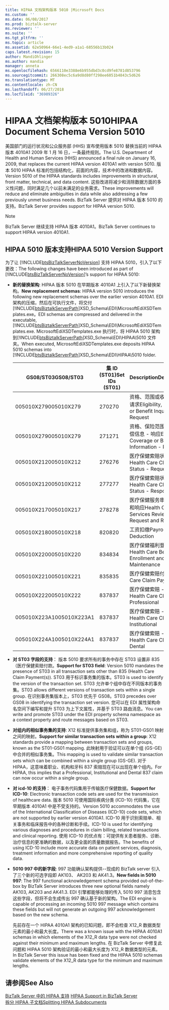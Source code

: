 ```yaml
---
title: HIPAA 文档架构版本 5010 |Microsoft Docs
ms.custom: ''
ms.date: 06/08/2017
ms.prod: biztalk-server
ms.reviewer: ''
ms.suite: ''
ms.tgt_pltfrm: ''
ms.topic: article
ms.assetid: 62e50964-66e1-4ed9-a1a1-68556b13b024
caps.latest.revision: 15
author: MandiOhlinger
ms.author: mandia
manager: anneta
ms.openlocfilehash: 6566110e3388e6b955dbd3c0cd9fe8781d853796
ms.sourcegitcommit: 266308ec5c6a9d8d80ff298ee6051b4843c5d626
ms.translationtype: MT
ms.contentlocale: zh-CN
ms.lasthandoff: 06/27/2018
ms.locfileid: "36989326"
---
```

# <a name="hipaa-document-schema-version-5010"></a><span data-ttu-id="3393b-102">HIPAA 文档架构版本 5010</span><span class="sxs-lookup"><span data-stu-id="3393b-102">HIPAA Document Schema Version 5010</span></span>
<span data-ttu-id="3393b-103">美国部门的运行状况和公众服务部 (HHS) 宣布使用版本 5010 替换当前的 HIPAA 版本 4010A1 2009 年 1 月 16 日，一条最终规则。</span><span class="sxs-lookup"><span data-stu-id="3393b-103">The U.S. Department of Health and Human Services (HHS) announced a final rule on January 16, 2009, that replaces the current HIPAA version 4010A1 with version 5010.</span></span> <span data-ttu-id="3393b-104">版本 5010 HIPAA 标准的包括结构化，前面的内容，技术中的改进和数据内容。</span><span class="sxs-lookup"><span data-stu-id="3393b-104">Version 5010 of the HIPAA standards includes improvements in structural, front matter, technical, and data content.</span></span> <span data-ttu-id="3393b-105">这些改进将减少和消除数据方面的多义性问题，同时满足几个以前未满足的业务需求。</span><span class="sxs-lookup"><span data-stu-id="3393b-105">These improvements will reduce and eliminate ambiguities in data while also addressing a few previously unmet business needs.</span></span> <span data-ttu-id="3393b-106">BizTalk Server 提供对 HIPAA 版本 5010 的支持。</span><span class="sxs-lookup"><span data-stu-id="3393b-106">BizTalk Server provides support for HIPAA version 5010.</span></span>  

> [!NOTE]
>  <span data-ttu-id="3393b-107">BizTalk Server 继续支持 HIPAA 版本 4010A1。</span><span class="sxs-lookup"><span data-stu-id="3393b-107">BizTalk Server continues to support HIPAA version 4010A1.</span></span>  

## <a name="hipaa-5010-version-support"></a><span data-ttu-id="3393b-108">HIPAA 5010 版本支持</span><span class="sxs-lookup"><span data-stu-id="3393b-108">HIPAA 5010 Version Support</span></span>  
 <span data-ttu-id="3393b-109">为了让 [!INCLUDE[btsBizTalkServerNoVersion](../includes/btsbiztalkservernoversion-md.md)] 支持 HIPAA 5010，引入了以下更改：</span><span class="sxs-lookup"><span data-stu-id="3393b-109">The following changes have been introduced as part of [!INCLUDE[btsBizTalkServerNoVersion](../includes/btsbiztalkservernoversion-md.md)]’s support for HIPAA 5010:</span></span>  

- <span data-ttu-id="3393b-110">**新的替换架构**: HIPAA 版本 5010 在早期版本 4010A1 上引入了以下新替换架构。</span><span class="sxs-lookup"><span data-stu-id="3393b-110">**New replacement schemas**: HIPAA version 5010 introduces the following new replacement schemas over the earlier version 4010A1.</span></span> <span data-ttu-id="3393b-111">EDI 架构的压缩，然后在可执行文件，将交付[!INCLUDE[btsBiztalkServerPath](../includes/btsbiztalkserverpath-md.md)]XSD_Schema\EDI\MicrosoftEdiXSDTemplates.exe。</span><span class="sxs-lookup"><span data-stu-id="3393b-111">EDI schemas are compressed and delivered in the executable, [!INCLUDE[btsBiztalkServerPath](../includes/btsbiztalkserverpath-md.md)]XSD_Schema\EDI\MicrosoftEdiXSDTemplates.exe.</span></span> <span data-ttu-id="3393b-112">MicrosoftEdiXSDTemplates.exe 执行时，将 HIPAA 5010 架构到[!INCLUDE[btsBiztalkServerPath](../includes/btsbiztalkserverpath-md.md)]XSD_Schema\EDI\HIPAA\5010 文件夹。</span><span class="sxs-lookup"><span data-stu-id="3393b-112">When executed, MicrosoftEdiXSDTemplates.exe deposits HIPAA 5010 schemas into [!INCLUDE[btsBiztalkServerPath](../includes/btsbiztalkserverpath-md.md)]XSD_Schema\EDI\HIPAA\5010 folder.</span></span>  


  |  <span data-ttu-id="3393b-113">GS08/ST03</span><span class="sxs-lookup"><span data-stu-id="3393b-113">GS08/ST03</span></span>   | <span data-ttu-id="3393b-114">集 ID (ST01)</span><span class="sxs-lookup"><span data-stu-id="3393b-114">Set IDs (ST01)</span></span> |                       <span data-ttu-id="3393b-115">Description</span><span class="sxs-lookup"><span data-stu-id="3393b-115">Description</span></span>                       |
  |--------------|----------------|---------------------------------------------------------|
  |  <span data-ttu-id="3393b-116">005010X279</span><span class="sxs-lookup"><span data-stu-id="3393b-116">005010X279</span></span>  |      <span data-ttu-id="3393b-117">270</span><span class="sxs-lookup"><span data-stu-id="3393b-117">270</span></span>       |   <span data-ttu-id="3393b-118">资格、范围或收益查询 - 请求</span><span class="sxs-lookup"><span data-stu-id="3393b-118">Eligibility, Coverage or Benefit Inquiry - Request</span></span>    |
  |  <span data-ttu-id="3393b-119">005010X279</span><span class="sxs-lookup"><span data-stu-id="3393b-119">005010X279</span></span>  |      <span data-ttu-id="3393b-120">271</span><span class="sxs-lookup"><span data-stu-id="3393b-120">271</span></span>       | <span data-ttu-id="3393b-121">资格、保险范围或保险赔偿信息 - 响应</span><span class="sxs-lookup"><span data-stu-id="3393b-121">Eligibility, Coverage or Benefit Information - Response</span></span> |
  |  <span data-ttu-id="3393b-122">005010X212</span><span class="sxs-lookup"><span data-stu-id="3393b-122">005010X212</span></span>  |      <span data-ttu-id="3393b-123">276</span><span class="sxs-lookup"><span data-stu-id="3393b-123">276</span></span>       |           <span data-ttu-id="3393b-124">医疗保健索赔状态 - 请求</span><span class="sxs-lookup"><span data-stu-id="3393b-124">Health Care Claim Status - Request</span></span>            |
  |  <span data-ttu-id="3393b-125">005010X212</span><span class="sxs-lookup"><span data-stu-id="3393b-125">005010X212</span></span>  |      <span data-ttu-id="3393b-126">277</span><span class="sxs-lookup"><span data-stu-id="3393b-126">277</span></span>       |           <span data-ttu-id="3393b-127">医疗保健索赔状态 - 响应</span><span class="sxs-lookup"><span data-stu-id="3393b-127">Health Care Claim Status - Response</span></span>           |
  |  <span data-ttu-id="3393b-128">005010X217</span><span class="sxs-lookup"><span data-stu-id="3393b-128">005010X217</span></span>  |      <span data-ttu-id="3393b-129">278</span><span class="sxs-lookup"><span data-stu-id="3393b-129">278</span></span>       |   <span data-ttu-id="3393b-130">医疗保健服务审核 – 请求和响应</span><span class="sxs-lookup"><span data-stu-id="3393b-130">Health Care Services Review – Request and Response</span></span>    |
  |  <span data-ttu-id="3393b-131">005010X218</span><span class="sxs-lookup"><span data-stu-id="3393b-131">005010X218</span></span>  |      <span data-ttu-id="3393b-132">820</span><span class="sxs-lookup"><span data-stu-id="3393b-132">820</span></span>       |                    <span data-ttu-id="3393b-133">工资扣缴</span><span class="sxs-lookup"><span data-stu-id="3393b-133">Payroll Deduction</span></span>                    |
  |  <span data-ttu-id="3393b-134">005010X220</span><span class="sxs-lookup"><span data-stu-id="3393b-134">005010X220</span></span>  |      <span data-ttu-id="3393b-135">834</span><span class="sxs-lookup"><span data-stu-id="3393b-135">834</span></span>       |    <span data-ttu-id="3393b-136">医疗保健福利登记和维护</span><span class="sxs-lookup"><span data-stu-id="3393b-136">Health Care Benefit(s) Enrollment and Maintenance</span></span>    |
  |  <span data-ttu-id="3393b-137">005010X221</span><span class="sxs-lookup"><span data-stu-id="3393b-137">005010X221</span></span>  |      <span data-ttu-id="3393b-138">835</span><span class="sxs-lookup"><span data-stu-id="3393b-138">835</span></span>       |              <span data-ttu-id="3393b-139">医疗保健索赔付款</span><span class="sxs-lookup"><span data-stu-id="3393b-139">Health Care Claim Payment(s)</span></span>               |
  |  <span data-ttu-id="3393b-140">005010X222</span><span class="sxs-lookup"><span data-stu-id="3393b-140">005010X222</span></span>  |      <span data-ttu-id="3393b-141">837</span><span class="sxs-lookup"><span data-stu-id="3393b-141">837</span></span>       |           <span data-ttu-id="3393b-142">医疗保健索赔 - 职业</span><span class="sxs-lookup"><span data-stu-id="3393b-142">Health Care Claim(s) - Professional</span></span>           |
  | <span data-ttu-id="3393b-143">005010X223A1</span><span class="sxs-lookup"><span data-stu-id="3393b-143">005010X223A1</span></span> |      <span data-ttu-id="3393b-144">837</span><span class="sxs-lookup"><span data-stu-id="3393b-144">837</span></span>       |          <span data-ttu-id="3393b-145">医疗保健索赔 - 机构</span><span class="sxs-lookup"><span data-stu-id="3393b-145">Health Care Claim(s) - Institutional</span></span>           |
  | <span data-ttu-id="3393b-146">005010X224A1</span><span class="sxs-lookup"><span data-stu-id="3393b-146">005010X224A1</span></span> |      <span data-ttu-id="3393b-147">837</span><span class="sxs-lookup"><span data-stu-id="3393b-147">837</span></span>       |              <span data-ttu-id="3393b-148">医疗保健索赔 - 牙科</span><span class="sxs-lookup"><span data-stu-id="3393b-148">Health Care Claim(s) - Dental</span></span>              |


- <span data-ttu-id="3393b-149">**对 ST03 字段的支持**： 版本 5010 要求所有的事务中存在 ST03 设置非 835 （医疗保健索赔付款。</span><span class="sxs-lookup"><span data-stu-id="3393b-149">**Support for ST03 field**: Version 5010 mandates the presence of ST03 in all transaction sets other than 835 (Health Care Claim Payment(s)).</span></span> <span data-ttu-id="3393b-150">ST03 用于标识事务集的版本。</span><span class="sxs-lookup"><span data-stu-id="3393b-150">ST03 is used to identify the version of the transaction set.</span></span> <span data-ttu-id="3393b-151">ST03 允许单个组中存在不同版本的事务集。</span><span class="sxs-lookup"><span data-stu-id="3393b-151">ST03 allows different versions of transaction sets within a single group.</span></span> <span data-ttu-id="3393b-152">在识别事务集版本上，ST03 优先于 GS08。</span><span class="sxs-lookup"><span data-stu-id="3393b-152">ST03 precedes over GS08 in identifying the transaction set version.</span></span> <span data-ttu-id="3393b-153">您可以在 EDI 属性架构命名空间下编写和提升 ST03 为上下文属性，并基于 ST03 路由消息。</span><span class="sxs-lookup"><span data-stu-id="3393b-153">You can write and promote ST03 under the EDI property schema namespace as a context property and route messages based on ST03.</span></span>  

- <span data-ttu-id="3393b-154">**对组内的相似事务集的支持**: X12 标准提供事务集和组，称为 ST01-GS01 映射之间的映射。</span><span class="sxs-lookup"><span data-stu-id="3393b-154">**Support for similar transaction sets within a group**: X12 standards provide a mapping between transaction sets and groups, known as the ST01-GS01 mapping.</span></span> <span data-ttu-id="3393b-155">此映射用于验证可以在单个组 (GS-GE) 中合并的相似事务集。</span><span class="sxs-lookup"><span data-stu-id="3393b-155">This mapping is used to validate similar transaction sets which can be combined within a single group (GS-GE).</span></span> <span data-ttu-id="3393b-156">对于 HIPAA，这意味着职业、机构和牙科 837 索赔现在可以出现在单个组内。</span><span class="sxs-lookup"><span data-stu-id="3393b-156">For HIPAA, this implies that a Professional, Institutional and Dental 837 claim can now occur within a single group.</span></span>  

- <span data-ttu-id="3393b-157">**对 icd-10 的支持**： 电子事务代码集用于传输医疗保健数据。</span><span class="sxs-lookup"><span data-stu-id="3393b-157">**Support for ICD-10**: Electronic transaction code sets are used for the transmission of healthcare data.</span></span> <span data-ttu-id="3393b-158">版本 5010 可使用国际疾病分类 (ICD-10) 代码集，它在早期版本 4010A1 中是不受支持的。</span><span class="sxs-lookup"><span data-stu-id="3393b-158">Version 5010 accommodates the use of the International Classification of Diseases (ICD-10) code sets, which are not supported by earlier version 4010A1.</span></span> <span data-ttu-id="3393b-159">ICD-10 用于识别索赔单、相关事务和临床报告中的各种诊断和手续。</span><span class="sxs-lookup"><span data-stu-id="3393b-159">ICD-10 is used for identifying various diagnoses and procedures in claim billing, related transactions and clinical reporting.</span></span> <span data-ttu-id="3393b-160">使用 ICD-10 的优点有：可提供有关患者服务、诊断、治疗信息的更准确的数据，以及更全面的质量数据报告。</span><span class="sxs-lookup"><span data-stu-id="3393b-160">The benefits of using ICD-10 include more accurate data on patient services, diagnosis, treatment information and more comprehensive reporting of quality data.</span></span>  

- <span data-ttu-id="3393b-161">**5010 997 中的新字段**: 997 功能确认架构提供--现成的 BizTalk server 引入了三个新的可选字段即 AK103、 AK203 和 AK41.3。</span><span class="sxs-lookup"><span data-stu-id="3393b-161">**New fields in 5010 997**: The 997 functional acknowledgement schema provided out-of-the-box by BizTalk Server introduces three new optional fields namely AK103, AK203 and AK41.3.</span></span> <span data-ttu-id="3393b-162">EDI 引擎都能够处理的传入 5010 997 消息包含这些字段，但将不会生成传出 997 确认基于新的架构。</span><span class="sxs-lookup"><span data-stu-id="3393b-162">The EDI engine is capable of processing an incoming 5010 997 message which contains these fields but will not generate an outgoing 997 acknowledgement based on the new schema.</span></span>  

  <span data-ttu-id="3393b-163">先前存在一个 HIPAA 4010A1 架构的已知问题，即不会检查 X12_R 数据类型元素的最小和最大长度。</span><span class="sxs-lookup"><span data-stu-id="3393b-163">There was a known issue with the HIPAA 4010A1 schemas in which elements of the X12_R data type were not checked against their minimum and maximum lengths.</span></span> <span data-ttu-id="3393b-164">在 BizTalk Server 中修复此问题和 HIPAA 5010 架构验证的最小和最大长度为 X12_R 数据类型的元素。</span><span class="sxs-lookup"><span data-stu-id="3393b-164">In BizTalk Server this issue has been fixed and the HIPAA 5010 schemas validate elements of the X12_R data type for the minimum and maximum lengths.</span></span>  

## <a name="see-also"></a><span data-ttu-id="3393b-165">请参阅</span><span class="sxs-lookup"><span data-stu-id="3393b-165">See Also</span></span>  
 <span data-ttu-id="3393b-166">[BizTalk Server 中的 HIPAA 支持](../core/hipaa-support-in-biztalk-server.md) </span><span class="sxs-lookup"><span data-stu-id="3393b-166">[HIPAA Support in BizTalk Server](../core/hipaa-support-in-biztalk-server.md) </span></span>  
 [<span data-ttu-id="3393b-167">拆分 HIPAA 子文档</span><span class="sxs-lookup"><span data-stu-id="3393b-167">Splitting HIPAA Subdocuments</span></span>](../core/splitting-hipaa-subdocuments.md)